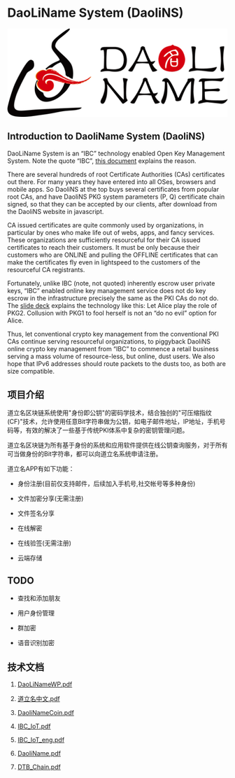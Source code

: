 # DaoLiName System (DaoliNS)

![DaoLiName](images/logoh.png)

## Introduction to DaoliName System (DaoliNS)

DaoLiName System is an “IBC” technology enabled Open Key Management System. Note the quote “IBC”, [this document](DaoliName.pdf) explains the reason.

There are several hundreds of root Certificate Authorities (CAs) certificates out there. For many years they have entered into all OSes, browsers and mobile apps. So DaoliNS at the top buys several certificates from popular root CAs, and have DaoliNS PKG system parameters (P, Q) certificate chain signed, so that they can be accepted by our clients, after download from the DaoliNS website in javascript.

CA issued certificates are quite commonly used by organizations, in particular by ones who make life out of webs, apps, and fancy services. These organizations are sufficiently resourceful for their CA issued certificates to reach their customers. It must be only because their customers who are ONLINE and pulling the OFFLINE certificates that can make the certificates fly even in lightspeed to the customers of the resourceful CA registrants.

Fortunately, unlike IBC (note, not quoted) inherently escrow user private keys, “IBC” enabled online key management service does not do key escrow in the infrastructure precisely the same as the PKI CAs do not do. The [slide deck](DaoliName.pdf) explains the technology like this: Let Alice play the role of PKG2. Collusion with PKG1 to fool herself is not an “do no evil” option for Alice.

Thus, let conventional crypto key management from the conventional PKI CAs continue serving resourceful organizations, to piggyback DaoliNS online crypto key management from “IBC” to commence a retail business serving a mass volume of resource-less, but online, dust users. We also hope that IPv6 addresses should route packets to the dusts too, as both are size compatible.

## 项目介绍

道立名区块链系统使用"身份即公钥"的密码学技术，结合独创的"可压缩指纹(CF)"技术，允许使用任意Bit字符串做为公钥，如电子邮件地址，IP地址，手机号码等，有效的解决了一些基于传统PKI体系中复杂的密钥管理问题。

道立名区块链为所有基于身份的系统和应用软件提供在线公钥查询服务，对于所有可当做身份的Bit字符串，都可以向道立名系统申请注册。

道立名APP有如下功能：

* 身份注册(目前仅支持邮件，后续加入手机号,社交帐号等多种身份)

* 文件加密分享(无需注册)

* 文件签名分享

* 在线解密

* 在线验签(无需注册)

* 云端存储

## TODO

* 查找和添加朋友

* 用户身份管理

* 群加密

* 语音识别加密

## 技术文档

1. [DaoLiNameWP.pdf](DaoLiNameWP.pdf)

2. [道立名中文.pdf](道立名中文.pdf)

3. [DaoliNameCoin.pdf](DaoliNameCoin.pdf)

4. [IBC_IoT.pdf](IBC_IoT.pdf)

5. [IBC_IoT_eng.pdf](IBC_IoT_eng.pdf)

6. [DaoliName.pdf](DaoliName.pdf)

7. [DTB_Chain.pdf](DTB_Chain.pdf)
